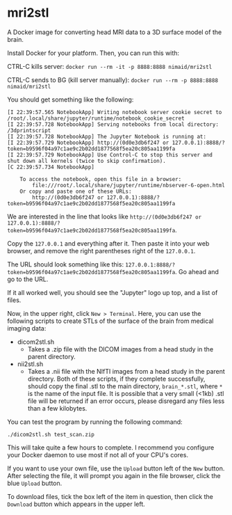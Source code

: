 # mri2stl
A Docker image for converting head MRI data to a 3D surface model of the brain.

Install Docker for your platform. Then, you can run this with:

CTRL-C kills server: `docker run --rm -it -p 8888:8888 nimaid/mri2stl`

CTRL-C sends to BG (kill server manually): `docker run --rm -p 8888:8888 nimaid/mri2stl`

You should get something like the following:
```
[I 22:39:57.565 NotebookApp] Writing notebook server cookie secret to /root/.local/share/jupyter/runtime/notebook_cookie_secret
[I 22:39:57.728 NotebookApp] Serving notebooks from local directory: /3dprintscript
[I 22:39:57.728 NotebookApp] The Jupyter Notebook is running at:
[I 22:39:57.729 NotebookApp] http://(0d0e3db6f247 or 127.0.0.1):8888/?token=b9596f04a97c1ae9c2b02dd1877568f5ea20c805aa1199fa
[I 22:39:57.729 NotebookApp] Use Control-C to stop this server and shut down all kernels (twice to skip confirmation).
[C 22:39:57.734 NotebookApp]

    To access the notebook, open this file in a browser:
        file:///root/.local/share/jupyter/runtime/nbserver-6-open.html
    Or copy and paste one of these URLs:
        http://(0d0e3db6f247 or 127.0.0.1):8888/?token=b9596f04a97c1ae9c2b02dd1877568f5ea20c805aa1199fa
```
We are interested in the line that looks like `http://(0d0e3db6f247 or 127.0.0.1):8888/?token=b9596f04a97c1ae9c2b02dd1877568f5ea20c805aa1199fa`.

Copy the `127.0.0.1` and everything after it. Then paste it into your web browser, and remove the right parentheses right of the `127.0.0.1`.

The URL should look something like this: `127.0.0.1:8888/?token=b9596f04a97c1ae9c2b02dd1877568f5ea20c805aa1199fa`. Go ahead and go to the URL.

If it all worked well, you should see the "Jupyter" logo up top, and a list of files.


Now, in the upper right, click `New > Terminal`. Here, you can use the following scripts to create STLs of the surface of the brain from medical imaging data:
* dicom2stl.sh
  * Takes a .zip file with the DICOM images from a head study in the parent directory.
* nii2stl.sh
  * Takes a .nii file with the NIfTI images from a head study in the parent directory.
Both of these scripts, if they complete successfully, should copy the final .stl to the main directory, `brain_*.stl`, where `*` is the name of the input file. It is possible that a very small (<1kb) .stl file will be returned if an error occurs, please disregard any files less than a few kilobytes.

You can test the program by running the following command:

`./dicom2stl.sh test_scan.zip`

This will take quite a few hours to complete. I recommend you configure your Docker daemon to use most if not all of your CPU's cores.

If you want to use your own file, use the `Upload` button left of the `New` button. After selecting the file, it will prompt you again in the file browser, click the blue `Upload` button.

To download files, tick the box left of the item in question, then click the `Download` button which appears in the upper left.